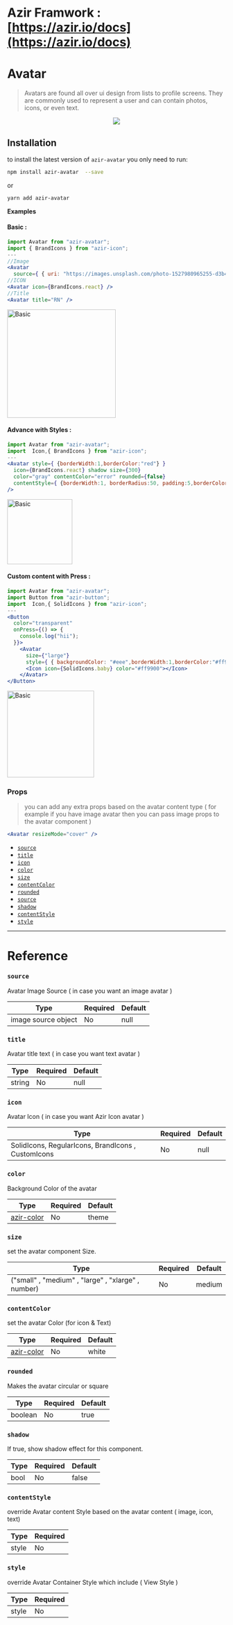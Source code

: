 # Azir Framwork :  [https://azir.io/docs](https://azir.io/docs)

# Avatar

> Avatars are found all over ui design from lists to profile screens. They are commonly used to represent a user and can contain photos, icons, or even text.

<p align="center">
 <img src="https://i.imgur.com/8yqD1NW.jpg" />
</p>

## Installation

to install the latest version of `azir-avatar` you only need to run:

```bash
npm install azir-avatar  --save
```

or

```bash
yarn add azir-avatar
```

**Examples**

#### Basic :

```jsx
import Avatar from "azir-avatar";
import { BrandIcons } from "azir-icon";
---
//Image
<Avatar
  source={ { uri: "https://images.unsplash.com/photo-1527980965255-d3b416303d12?ixid=eyJhcHBfaWQiOjEyMDd9" } } />
//ICON
<Avatar icon={BrandIcons.react} />
//Title
<Avatar title="RN" />
```

<img src="https://i.imgur.com/HheEPEA.jpg" alt="Basic" style="width:250px" />

#### Advance with Styles :

```jsx
import Avatar from "azir-avatar";
import  Icon,{ BrandIcons } from "azir-icon";
---
<Avatar style={ {borderWidth:1,borderColor:"red"} }
  icon={BrandIcons.react} shadow size={300}
  color="gray" contentColor="error" rounded={false}
  contentStyle={ {borderWidth:1, borderRadius:50, padding:5,borderColor:"white" } }
/>
```

<img src="https://i.imgur.com/nE8fdOJ.jpg" alt="Basic" style="width:150px" />

#### Custom content with Press :

```jsx
import Avatar from "azir-avatar";
import Button from "azir-button";
import  Icon,{ SolidIcons } from "azir-icon";
---
<Button
  color="transparent"
  onPress={() => {
    console.log("hii");
  }}>
    <Avatar
      size={"large"}
      style={ { backgroundColor: "#eee",borderWidth:1,borderColor:"#ff9900" } }>
      <Icon icon={SolidIcons.baby} color="#ff9900"></Icon>
    </Avatar>
</Button>
```

<img src="https://i.imgur.com/PDSTFEP.jpg" alt="Basic" style="width:200px" />

### Props

> you can add any extra props based on the avatar content type ( for example if you have image avatar then you can pass image props to the avatar component )

```jsx
<Avatar resizeMode="cover" />
```

- [`source`](avatar#source)
- [`title`](avatar#title)
- [`icon`](avatar#icon)
- [`color`](avatar#color)
- [`size`](avatar#size)
- [`contentColor`](avatar#contentcolor)
- [`rounded`](avatar#rounded)
- [`source`](avatar#source)
- [`shadow`](avatar#shadow)
- [`contentStyle`](avatar#contentstyle)
- [`style`](avatar#style)

---

# Reference

### `source`

Avatar Image Source ( in case you want an image avatar )

| Type                | Required | Default |
| ------------------- | -------- | ------- |
| image source object | No       | null    |

### `title`

Avatar title text ( in case you want text avatar )

| Type   | Required | Default |
| ------ | -------- | ------- |
| string | No       | null    |

### `icon`

Avatar Icon ( in case you want Azir Icon avatar )

| Type                                               | Required | Default |
| -------------------------------------------------- | -------- | ------- |
| SolidIcons, RegularIcons, BrandIcons , CustomIcons | No       | null    |

### `color`

Background Color of the avatar

| Type                                       | Required | Default |
| ------------------------------------------ | -------- | ------- |
| [azir-color](../../guides/color-reference) | No       | theme   |

### `size`

set the avatar component Size.

| Type                                               | Required | Default |
| -------------------------------------------------- | -------- | ------- |
| ("small" , "medium" , "large" , "xlarge" , number) | No       | medium  |

### `contentColor`

set the avatar Color (for icon & Text)

| Type                                       | Required | Default |
| ------------------------------------------ | -------- | ------- |
| [azir-color](../../guides/color-reference) | No       | white   |

### `rounded`

Makes the avatar circular or square

| Type    | Required | Default |
| ------- | -------- | ------- |
| boolean | No       | true    |

### `shadow`

If true, show shadow effect for this component.

| Type | Required | Default |
| ---- | -------- | ------- |
| bool | No       | false   |

### `contentStyle`

override Avatar content Style based on the avatar content ( image, icon, text)

| Type  | Required |
| ----- | -------- |
| style | No       |

### `style`

override Avatar Container Style which include ( View Style )

| Type  | Required |
| ----- | -------- |
| style | No       |
